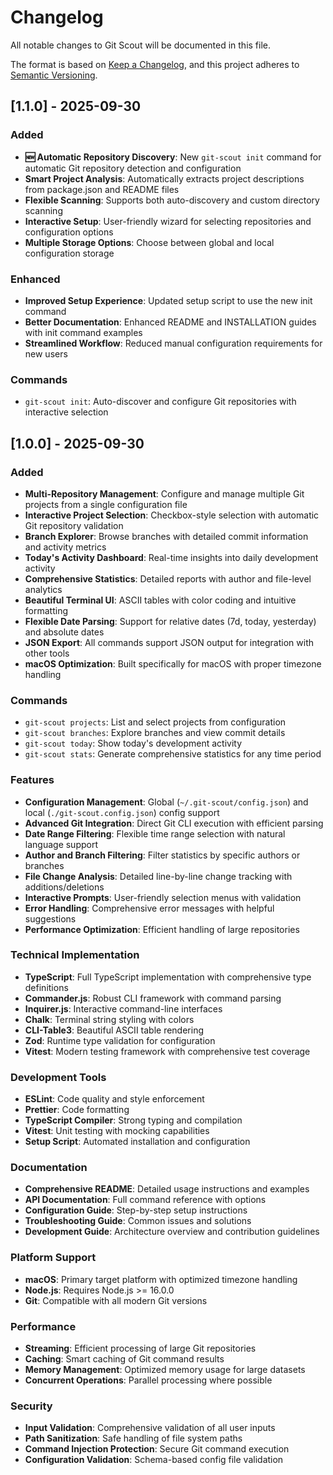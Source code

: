 # Changelog

All notable changes to Git Scout will be documented in this file.

The format is based on [Keep a Changelog](https://keepachangelog.com/en/1.0.0/),
and this project adheres to [Semantic Versioning](https://semver.org/spec/v2.0.0.html).

## [1.1.0] - 2025-09-30

### Added

- **🆕 Automatic Repository Discovery**: New `git-scout init` command for automatic Git repository detection and configuration
- **Smart Project Analysis**: Automatically extracts project descriptions from package.json and README files
- **Flexible Scanning**: Supports both auto-discovery and custom directory scanning
- **Interactive Setup**: User-friendly wizard for selecting repositories and configuration options
- **Multiple Storage Options**: Choose between global and local configuration storage

### Enhanced

- **Improved Setup Experience**: Updated setup script to use the new init command
- **Better Documentation**: Enhanced README and INSTALLATION guides with init command examples
- **Streamlined Workflow**: Reduced manual configuration requirements for new users

### Commands

- `git-scout init`: Auto-discover and configure Git repositories with interactive selection

## [1.0.0] - 2025-09-30

### Added

- **Multi-Repository Management**: Configure and manage multiple Git projects from a single configuration file
- **Interactive Project Selection**: Checkbox-style selection with automatic Git repository validation
- **Branch Explorer**: Browse branches with detailed commit information and activity metrics
- **Today's Activity Dashboard**: Real-time insights into daily development activity
- **Comprehensive Statistics**: Detailed reports with author and file-level analytics
- **Beautiful Terminal UI**: ASCII tables with color coding and intuitive formatting
- **Flexible Date Parsing**: Support for relative dates (7d, today, yesterday) and absolute dates
- **JSON Export**: All commands support JSON output for integration with other tools
- **macOS Optimization**: Built specifically for macOS with proper timezone handling

### Commands

- `git-scout projects`: List and select projects from configuration
- `git-scout branches`: Explore branches and view commit details
- `git-scout today`: Show today's development activity
- `git-scout stats`: Generate comprehensive statistics for any time period

### Features

- **Configuration Management**: Global (`~/.git-scout/config.json`) and local (`./git-scout.config.json`) config support
- **Advanced Git Integration**: Direct Git CLI execution with efficient parsing
- **Date Range Filtering**: Flexible time range selection with natural language support
- **Author and Branch Filtering**: Filter statistics by specific authors or branches
- **File Change Analysis**: Detailed line-by-line change tracking with additions/deletions
- **Interactive Prompts**: User-friendly selection menus with validation
- **Error Handling**: Comprehensive error messages with helpful suggestions
- **Performance Optimization**: Efficient handling of large repositories

### Technical Implementation

- **TypeScript**: Full TypeScript implementation with comprehensive type definitions
- **Commander.js**: Robust CLI framework with command parsing
- **Inquirer.js**: Interactive command-line interfaces
- **Chalk**: Terminal string styling with colors
- **CLI-Table3**: Beautiful ASCII table rendering
- **Zod**: Runtime type validation for configuration
- **Vitest**: Modern testing framework with comprehensive test coverage

### Development Tools

- **ESLint**: Code quality and style enforcement
- **Prettier**: Code formatting
- **TypeScript Compiler**: Strong typing and compilation
- **Vitest**: Unit testing with mocking capabilities
- **Setup Script**: Automated installation and configuration

### Documentation

- **Comprehensive README**: Detailed usage instructions and examples
- **API Documentation**: Full command reference with options
- **Configuration Guide**: Step-by-step setup instructions
- **Troubleshooting Guide**: Common issues and solutions
- **Development Guide**: Architecture overview and contribution guidelines

### Platform Support

- **macOS**: Primary target platform with optimized timezone handling
- **Node.js**: Requires Node.js >= 16.0.0
- **Git**: Compatible with all modern Git versions

### Performance

- **Streaming**: Efficient processing of large Git repositories
- **Caching**: Smart caching of Git command results
- **Memory Management**: Optimized memory usage for large datasets
- **Concurrent Operations**: Parallel processing where possible

### Security

- **Input Validation**: Comprehensive validation of all user inputs
- **Path Sanitization**: Safe handling of file system paths
- **Command Injection Protection**: Secure Git command execution
- **Configuration Validation**: Schema-based config file validation
